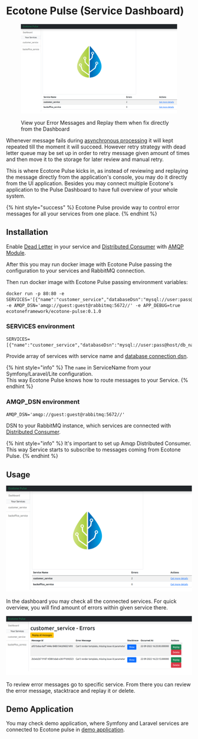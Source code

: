 # Ecotone Pulse (Service Dashboard)

<figure><img src="../../.gitbook/assets/Screenshot from 2022-09-23 21-11-16 (2).png" alt=""><figcaption><p>View your Error Messages and Replay them when fix directly from the Dashboard</p></figcaption></figure>

Whenever message fails during [asynchronous processing](../asynchronous-handling/) it will kept repeated till the moment it will succeed. However retry strategy with dead letter queue may be set up in order to retry message given amount of times and then move it to the storage for later review and manual retry.

This is where Ecotone Pulse kicks in, as instead of reviewing and replaying the message directly from the application's console, you may do it directly from the UI application. Besides you may connect multiple Ecotone's application to the Pulse Dashboard to have full overview of your whole system.

{% hint style="success" %}
Ecotone Pulse provide way to control error messages for all your services from one place.
{% endhint %}

## Installation

Enable [Dead Letter](resiliency/error-channel-and-dead-letter/) in your service and [Distributed Consumer](../../modules/amqp-support-rabbitmq.md#distributed-consumer) with [AMQP Module](../../modules/amqp-support-rabbitmq.md#installation).

After this you may run docker image with Ecotone Pulse passing the configuration to your services and RabbitMQ connection.

Then run docker image with Ecotone Pulse passing environment variables:

```
docker run -p 80:80 -e SERVICES='[{"name":"customer_service","databaseDsn":"mysql://user:pass@host/db_name"}]' -e AMQP_DSN='amqp://guest:guest@rabbitmq:5672//' -e APP_DEBUG=true ecotoneframework/ecotone-pulse:0.1.0
```

### SERVICES environment

```
SERVICES=[{"name":"customer_service","databaseDsn":"mysql://user:pass@host/db_name"}]
```

Provide array of services with service name and [database connection dsn](../../modules/dbal-support.md#installation).

{% hint style="info" %}
The `name` in ServiceName from your Symfony/Laravel/Lite configuration.\
This way Ecotone Pulse knows how to route messages to your Service.
{% endhint %}

### AMQP\_DSN environment

```
AMQP_DSN='amqp://guest:guest@rabbitmq:5672//'
```

DSN to your RabbitMQ instance, which services are connected with [Distributed Consumer](../../modules/amqp-support-rabbitmq.md#distributed-consumer).

{% hint style="info" %}
It's important to set up Amqp Distributed Consumer. This way Service starts to subscribe to messages coming from Ecotone Pulse.
{% endhint %}

## Usage

![](<../../.gitbook/assets/Screenshot from 2022-09-23 21-11-16.png>)

In the dashboard you may check all the connected services. For quick overview, you will find amount of errors within given service there.

![](<../../.gitbook/assets/Screenshot from 2022-09-23 21-11-22.png>)

To review error messages go to specific service. From there you can review the error message, stacktrace and replay it or delete.

## Demo Application

You may check demo application, where Symfony and Laravel services are connected to Ecotone pulse in [demo application](https://github.com/ecotoneframework/php-ddd-cqrs-event-sourcing-symfony-laravel-ecotone).
